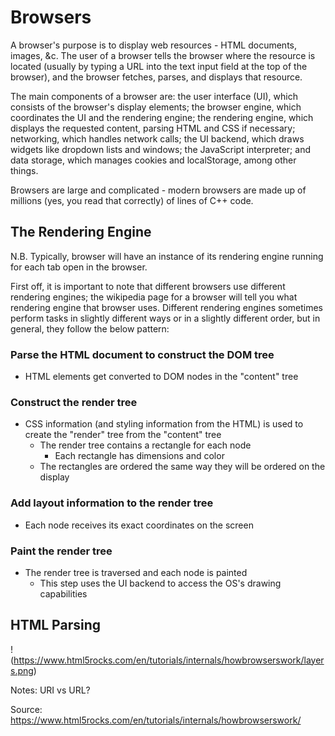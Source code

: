 # Browsers

A browser's purpose is to display web resources - HTML documents, images, &c.
The user of a browser tells the browser where the resource is located (usually
by typing a URL into the text input field at the top of the browser), and the browser fetches, parses, and displays that resource.

The main components of a browser are: the user interface (UI), which consists
of the browser's display elements; the browser engine, which coordinates the UI
and the rendering engine; the rendering engine, which displays the requested
content, parsing HTML and CSS if necessary; networking, which handles network
calls; the UI backend, which draws widgets like dropdown lists and windows; the
JavaScript interpreter; and data storage, which manages cookies and
localStorage, among other things. 

Browsers are large and complicated - modern browsers are made up of millions
(yes, you read that correctly) of lines of C++ code.

## The Rendering Engine

N.B. Typically, browser will have an instance of its rendering engine running
for each tab open in the browser.

First off, it is important to note that different browsers use different
rendering engines; the wikipedia page for a browser will tell you what
rendering engine that browser uses. Different rendering engines sometimes
perform tasks in slightly different ways or in a slightly different order, but
in general, they follow the below pattern:

### Parse the HTML document to construct the DOM tree

+ HTML elements get converted to DOM nodes in the "content" tree

### Construct the render tree

+ CSS information (and styling information from the HTML) is used to create the
"render" tree from the "content" tree
  + The render tree contains a rectangle for each node
    + Each rectangle has dimensions and color
  + The rectangles are ordered the same way they will be ordered on the display

### Add layout information to the render tree

+ Each node receives its exact coordinates on the screen

### Paint the render tree

+ The render tree is traversed and each node is painted
  + This step uses the UI backend to access the OS's drawing capabilities

## HTML Parsing

!(https://www.html5rocks.com/en/tutorials/internals/howbrowserswork/layers.png)



Notes:
URI vs URL?

Source: https://www.html5rocks.com/en/tutorials/internals/howbrowserswork/